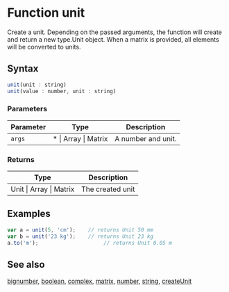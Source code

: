 <!-- Note: This file is automatically generated from source code comments. Changes made in this file will be overridden. -->

# Function unit

Create a unit. Depending on the passed arguments, the function
will create and return a new type.Unit object.
When a matrix is provided, all elements will be converted to units.


## Syntax

```js
unit(unit : string)
unit(value : number, unit : string)
```

### Parameters

Parameter | Type | Description
--------- | ---- | -----------
`args` | * &#124; Array &#124; Matrix | A number and unit.

### Returns

Type | Description
---- | -----------
Unit &#124; Array &#124; Matrix | The created unit


## Examples

```js
var a = unit(5, 'cm');    // returns Unit 50 mm
var b = unit('23 kg');    // returns Unit 23 kg
a.to('m');                     // returns Unit 0.05 m
```


## See also

[bignumber](bignumber.md),
[boolean](boolean.md),
[complex](complex.md),
[matrix](matrix.md),
[number](number.md),
[string](string.md),
[createUnit](createUnit.md)
